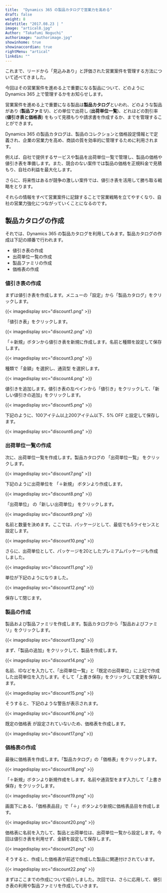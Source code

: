 ```yaml
---
title:  "Dynamics 365 の製品カタログで営業力を高める"
draft: false
weight: 8
datetitle: "2017.08.23 | "
image: "artical8.jpg"
Author: "Takafumi Noguchi"
authorimage: "authorimage.jpg"
showinhome: true
showinaccordian: true
rightMenu: "artical"
linkdin: ""
---
```

<!-- Intro  -->
これまで、リードから「見込みあり」と評価された営業案件を管理する方法について述べてきました。

今回はその営業案件を進める上で重要になる製品について、どのように Dynamics 365 上で管理するかをお知らせします。

営業案件を進める上で重要になる製品は**製品カタログ**といわれ、どのような製品があり (**製品ファミリ**)、どの単位で出荷し (**出荷単位一覧**)、どれほどの割引率 (**値引き表と価格表**) をもって見積もりや請求書を作成するか、までを管理することができます。

Dynamics 365 の製品カタログは、製品のコレクションと価格設定情報とで定義され、企業の営業力を高め、商談の質を効率的に管理するために利用されます。

例えば、自社で提供するサービスや製品を出荷単位一覧で管理し、製品の価格や値引き表を準備します。また、競合のない案件では製品の価格を正規料金で見積もり、自社の利益を最大化します。

さらに、将来性はあるが競争の激しい案件では、値引き表を活用して勝ち取る戦略をとります。

それらの情報をすべて営業案件に記録することで営業戦略を立てやすくなり、自社の営業力強化につながっていくことになるのです。


## 製品カタログの作成
それでは、Dynamics 365 の製品カタログを利用してみます。製品カタログの作成は下記の順番で行われます。
* 値引き表の作成
* 出荷単位一覧の作成
* 製品ファミリの作成
* 価格表の作成

### 値引き表の作成
まずは値引き表を作成します。メニューの「設定」から「製品カタログ」をクリックします。
<!-- Image= discount1.png -->
{{< imagedisplay src="discount1.png" >}}

「値引き表」をクリックします。
<!-- Image= discount2.png -->
{{< imagedisplay src="discount2.png" >}}

「＋新規」ボタンから値引き表を新規に作成します。名前と種類を設定して保存します。
<!-- Image= discount3.png -->
{{< imagedisplay src="discount3.png" >}}

種類で「金額」を選択し、通貨型 を選択します。
<!-- Image= discount4.png -->
{{< imagedisplay src="discount4.png" >}}

値引きを追加します。値引き表の左ペインから「値引き」をクリックして、「新しい値引きの追加」をクリックします。
<!-- Image= discount5.png -->
{{< imagedisplay src="discount5.png" >}}

下記のように、100アイテム以上200アイテム以下、5% OFF と設定して保存します。
<!-- Image= discount6.png -->
{{< imagedisplay src="discount6.png" >}}

### 出荷単位一覧の作成
次に、出荷単位一覧を作成します。製品カタログの 「出荷単位一覧」 をクリックします。
<!-- Image= discount7.png -->
{{< imagedisplay src="discount7.png" >}}

下記のように出荷単位を 「＋新規」 ボタンより作成します。
<!-- Image= discount8.png -->
{{< imagedisplay src="discount8.png" >}}

「出荷単位」 の「新しい出荷単位」 をクリックします。
<!-- Image= discount9.png -->
{{< imagedisplay src="discount9.png" >}}

名前と数量を決めます。ここでは、パッケージとして、最低でも5ライセンスと設定します。
<!-- Image= discount10.png -->
{{< imagedisplay src="discount10.png" >}}

さらに、出荷単位として、パッケージを20としたプレミアムパッケージも作成しました。
<!-- Image= discount11.png -->
{{< imagedisplay src="discount11.png" >}}

単位が下記のようになりました。
<!-- Image= discount12.png -->
{{< imagedisplay src="discount12.png" >}}

保存して閉じます。

### 製品の作成
製品および製品ファミリを作成します。製品カタログから「製品およびファミリ」をクリックします。
<!-- Image= discount13.png -->
{{< imagedisplay src="discount13.png" >}}

まず、「製品の追加」をクリックして、製品を作成します。
<!-- Image= discount14.png -->
{{< imagedisplay src="discount14.png" >}}

名前、IDなどを入力して、「出荷単位一覧」と「既定の出荷単位」に上記で作成した出荷単位を入力します。そして「上書き保存」をクリックして変更を保存します。
<!-- Image= discount15.png -->
{{< imagedisplay src="discount15.png" >}}

そうすると、下記のような警告が表示されます。
<!-- Image= discount16.png -->
{{< imagedisplay src="discount16.png" >}}

既定の価格表 が設定されていないため、価格表を作成します。
<!-- Image= discount17.png -->
{{< imagedisplay src="discount17.png" >}}

### 価格表の作成
最後に価格表を作成します。「製品カタログ」の「価格表」をクリックします。
<!-- Image= discount18.png -->
{{< imagedisplay src="discount18.png" >}}

「＋新規」ボタンより新規作成をします。名前や通貨型をまず入力して「上書き保存」をクリックします。
<!-- Image= discount19.png -->
{{< imagedisplay src="discount19.png" >}}

画面下にある、「価格表品目」で「＋」ボタンより新規に価格表品目を作成します。
<!-- Image= discount20.png -->
{{< imagedisplay src="discount20.png" >}}

価格表に名前を入力して、製品と出荷単位は、出荷単位一覧から設定します。今回は値引き表を利用せず、金額を設定して保存します。
<!-- Image= discount21.png -->
{{< imagedisplay src="discount21.png" >}}

そうすると、作成した価格表が前述で作成した製品に関連付けされています。
<!-- Image= discount22.png -->
{{< imagedisplay src="discount22.png" >}}

まずはここまでの作成について紹介しました。次回では、さらに応用して、値引き表の利用や製品ファミリを作成していきます。